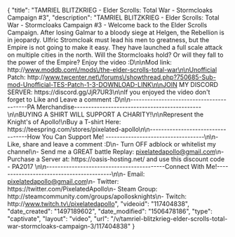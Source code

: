 {
    "title": "TAMRIEL BLITZKRIEG - Elder Scrolls: Total War - Stormcloaks Campaign #3",
    "description": "TAMRIEL BLITZKRIEG - Elder Scrolls: Total War - Stormcloaks Campaign #3 - Welcome back to the Elder Scrolls Campaign. After losing Galmar to a bloody siege at Helgen, the Rebellion is in jeopardy. Ulfric Stromcloak must lead his men to greatness, but the Empire is not going to make it easy.  They have launched a full scale attack on multiple cities in the north.  Will the Stormcloaks hold? Or will they fall to the power of the Empire? Enjoy the video :D\n\nMod link: http:\/\/www.moddb.com\/mods\/the-elder-scrolls-total-war\n\nUnofficial Patch: http:\/\/www.twcenter.net\/forums\/showthread.php?750685-Sub-mod-Unofficial-TES-Patch-1-3-DOWNLOAD-LINK\n\nJOIN MY DISCORD SERVER: https:\/\/discord.gg\/JjR7UR3\n\nIf you enjoyed the video don't forget to Like and Leave a comment :D\n\n-----------------------------------------PA Merchandise---------------------------------------------\n\nBUYING A SHIRT WILL SUPPORT A CHARITY!\n\nRepresent the Knight's of Apollo!\nBuy a T-shirt Here: https:\/\/teespring.com\/stores\/pixelated-apollo\n\n----------------------------------How You Can Support Me! -----------------------------------\n\n- Like, share and leave a comment :D\n- Turn OFF adblock or whitelist my channel\n- Send me a GREAT battle Replay: pixelatedapollo@gmail.com\n- Purchase a Server at: https:\/\/oasis-hosting.net\/ and use this discount code - PA2017 \n\n------------------------------------------Connect With Me!-----------------------------------------\n\n- Email: pixelatedapollo@gmail.com\n- Twitter: https:\/\/twitter.com\/PixelatedApollo\n- Steam Group:  http:\/\/steamcommunity.com\/groups\/apollosknights\n- Twitch: http:\/\/www.twitch.tv\/pixelatedapollo",
    "videoid": "117404838",
    "date_created": "1497189602",
    "date_modified": "1506478186",
    "type": "captivate",
    "layout": "video",
    "url": "\/v\/tamriel-blitzkrieg-elder-scrolls-total-war-stormcloaks-campaign-3\/117404838"
}
